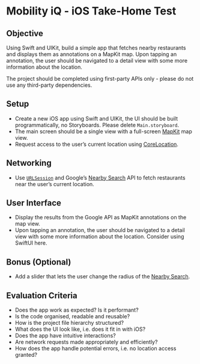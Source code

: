 # Mobility iQ - iOS Take-Home Test

## Objective
Using Swift and UIKit, build a simple app that fetches nearby restaurants and displays them as annotations on a MapKit map. Upon tapping an annotation, the user should be navigated to a detail view with some more information about the location.

The project should be completed using first-party APIs only - please do not use any third-party dependencies.

## Setup
- Create a new iOS app using Swift and UIKit, the UI should be built programmatically, no Storyboards. Please delete `Main.storyboard`.
- The main screen should be a single view with a full-screen [MapKit](https://developer.apple.com/documentation/mapkit/) map view.
- Request access to the user’s current location using [CoreLocation](https://developer.apple.com/documentation/corelocation).

## Networking
- Use [`URLSession`](https://developer.apple.com/documentation/foundation/urlsession) and Google’s [Nearby Search](https://developers.google.com/maps/documentation/places/web-service/search-nearby) API to fetch restaurants near the user’s current location.

## User Interface
- Display the results from the Google API as MapKit annotations on the map view.
- Upon tapping an annotation, the user should be navigated to a detail view with some more information about the location. Consider using SwiftUI here.

## Bonus (Optional)
- Add a slider that lets the user change the radius of the [Nearby Search](https://developers.google.com/maps/documentation/places/web-service/nearby-search#nearby-place-search-examples).

## Evaluation Criteria
- Does the app work as expected? Is it performant?
- Is the code organised, readable and reusable?
- How is the project file hierarchy structured?
- What does the UI look like, i.e. does it fit in with iOS?
- Does the app have intuitive interactions?
- Are network requests made appropriately and efficiently?
- How does the app handle potential errors, i.e. no location access granted?
